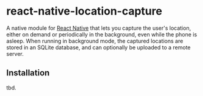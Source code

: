 # react-native-location-capture #

A native module for [React Native](https://github.com/facebook/react-native)
that lets you capture the user's location, either on demand or periodically in
the background, even while the phone is asleep.  When running in background
mode, the captured locations are stored in an SQLite database, and can
optionally be uploaded to a remote server.

## Installation ##

tbd.

